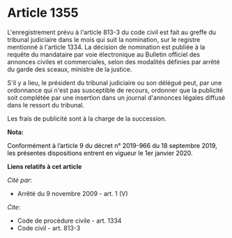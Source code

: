 # Article 1355

L'enregistrement prévu à l'article 813-3 du code civil est fait au greffe du tribunal judiciaire dans le mois qui suit la
nomination, sur le registre mentionné à l'article 1334. La décision de nomination est publiée à la requête du mandataire par
voie électronique au Bulletin officiel des annonces civiles et commerciales, selon des modalités définies par arrêté du garde
des sceaux, ministre de la justice.

S'il y a lieu, le président du tribunal judiciaire ou son délégué peut, par une ordonnance qui n'est pas susceptible de
recours, ordonner que la publicité soit complétée par une insertion dans un journal d'annonces légales diffusé dans le
ressort du tribunal.

Les frais de publicité sont à la charge de la succession.

**Nota:**

<font color="black">Conformément à l’article 9 du décret n° 2019-966 du 18 septembre 2019, les présentes dispositions entrent
en vigueur le 1er janvier 2020.</font>

**Liens relatifs à cet article**

_Cité par_:

  - Arrêté du 9 novembre 2009 - art. 1 (V)

_Cite_:

  - Code de procédure civile - art. 1334
  - Code civil - art. 813-3
